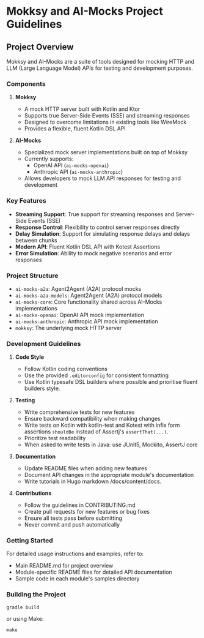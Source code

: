 # Mokksy and AI-Mocks Project Guidelines

## Project Overview

Mokksy and AI-Mocks are a suite of tools designed for mocking HTTP and LLM (Large Language Model) APIs for testing and development purposes.

### Components

1. **Mokksy**
   - A mock HTTP server built with Kotlin and Ktor
   - Supports true Server-Side Events (SSE) and streaming responses
   - Designed to overcome limitations in existing tools like WireMock
   - Provides a flexible, fluent Kotlin DSL API

2. **AI-Mocks**
   - Specialized mock server implementations built on top of Mokksy
   - Currently supports:
     - OpenAI API (`ai-mocks-openai`)
     - Anthropic API (`ai-mocks-anthropic`)
   - Allows developers to mock LLM API responses for testing and development

### Key Features

- **Streaming Support**: True support for streaming responses and Server-Side Events (SSE)
- **Response Control**: Flexibility to control server responses directly
- **Delay Simulation**: Support for simulating response delays and delays between chunks
- **Modern API**: Fluent Kotlin DSL API with Kotest Assertions
- **Error Simulation**: Ability to mock negative scenarios and error responses

### Project Structure

- `ai-mocks-a2a`: Agent2Agent (A2A) protocol mocks
- `ai-mocks-a2a-models`: Agent2Agent (A2A) protocol models
- `ai-mocks-core`: Core functionality shared across AI-Mocks implementations
- `ai-mocks-openai`: OpenAI API mock implementation
- `ai-mocks-anthropic`: Anthropic API mock implementation
- `mokksy`: The underlying mock HTTP server

### Development Guidelines

1. **Code Style**
   - Follow Kotlin coding conventions
   - Use the provided `.editorconfig` for consistent formatting
   - Use Kotlin typesafe DSL builders where possible and prioritise fluent builders style.

2. **Testing**
   - Write comprehensive tests for new features
   - Ensure backward compatibility when making changes
   - Write tests on Kotlin with kotlin-test and Kotest with infix form assertions `shouldBe` instead of Assertj's `assertThat(...)`.
   - Prioritize test readability
   - When asked to write tests in Java: use JUnit5, Mockito, AssertJ core

3. **Documentation**
   - Update README files when adding new features
   - Document API changes in the appropriate module's documentation
   - Write tutorials in Hugo markdown /docs/content/docs. 

4. **Contributions**
   - Follow the guidelines in CONTRIBUTING.md
   - Create pull requests for new features or bug fixes
   - Ensure all tests pass before submitting
   - Never commit and push automatically

### Getting Started

For detailed usage instructions and examples, refer to:
- Main README.md for project overview
- Module-specific README files for detailed API documentation
- Sample code in each module's samples directory

### Building the Project

```shell
gradle build
```

or using Make:

```shell
make
```
